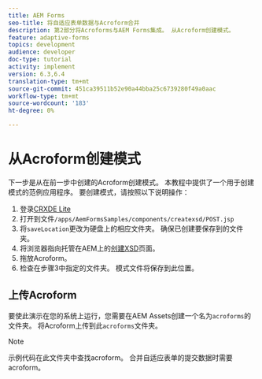 ```yaml
---
title: AEM Forms
seo-title: 将自适应表单数据与Acroform合并
description: 第2部分将Acroforms与AEM Forms集成。 从Acroform创建模式。
feature: adaptive-forms
topics: development
audience: developer
doc-type: tutorial
activity: implement
version: 6.3,6.4
translation-type: tm+mt
source-git-commit: 451ca39511b52e90a44bba25c6739280f49a0aac
workflow-type: tm+mt
source-wordcount: '183'
ht-degree: 0%

---
```



# 从Acroform创建模式

下一步是从在前一步中创建的Acroform创建模式。 本教程中提供了一个用于创建模式的范例应用程序。 要创建模式，请按照以下说明操作：

1. 登录[CRXDE Lite](http://localhost:4502/crx/de)
2. 打开到文件`/apps/AemFormsSamples/components/createxsd/POST.jsp`
3. 将`saveLocation`更改为硬盘上的相应文件夹。 确保已创建要保存到的文件夹。
4. 将浏览器指向托管在AEM上的[创建XSD](http://localhost:4502/content/DocumentServices/CreateXsd.html)页面。
5. 拖放Acroform。
6. 检查在步骤3中指定的文件夹。 模式文件将保存到此位置。

## 上传Acroform

要使此演示在您的系统上运行，您需要在AEM Assets创建一个名为`acroforms`的文件夹。 将Acroform上传到此`acroforms`文件夹。

>[!NOTE]
>
>示例代码在此文件夹中查找acroform。 合并自适应表单的提交数据时需要acroform。
